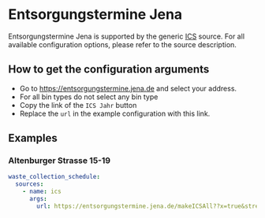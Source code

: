 # Entsorgungstermine Jena

Entsorgungstermine Jena is supported by the generic [ICS](/doc/source/ics.md) source. For all available configuration options, please refer to the source description.


## How to get the configuration arguments

- Go to <https://entsorgungstermine.jena.de> and select your address.
- For all bin types do not select any bin type
- Copy the link of the `ICS Jahr` button
- Replace the `url` in the example configuration with this link.

## Examples

### Altenburger Strasse 15-19

```yaml
waste_collection_schedule:
  sources:
    - name: ics
      args:
        url: https://entsorgungstermine.jena.de/makeICSAll??x=true&street=Altenburger+Stra%C3%9Fe&hnummer=15-19
```
